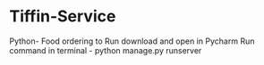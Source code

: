 # Tiffin-Service
Python- Food ordering
to Run download and open in Pycharm 
Run command in terminal - python manage.py runserver
